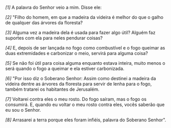 *[1]* A palavra do Senhor veio a mim. Disse ele:

*[2]* "Filho do homem, em que a madeira da videira é melhor do que o galho de qualquer das árvores da floresta?

*[3]* Alguma vez a madeira dela é usada para fazer algo útil? Alguém faz suportes com ela para neles pendurar coisas?

*[4]* E, depois de ser lançada no fogo como combustível e o fogo queimar as duas extremidades e carbonizar o meio, servirá para alguma coisa?

*[5]* Se não foi útil para coisa alguma enquanto estava inteira, muito menos o será quando o fogo a queimar e ela estiver carbonizada.

*[6]* "Por isso diz o Soberano Senhor: Assim como destinei a madeira da videira dentre as árvores da floresta para servir de lenha para o fogo, também tratarei os habitantes de Jerusalém.

*[7]* Voltarei contra eles o meu rosto. Do fogo saíram, mas o fogo os consumirá. E, quando eu voltar o meu rosto contra eles, vocês saberão que eu sou o Senhor.

*[8]* Arrasarei a terra porque eles foram infiéis, palavra do Soberano Senhor".

